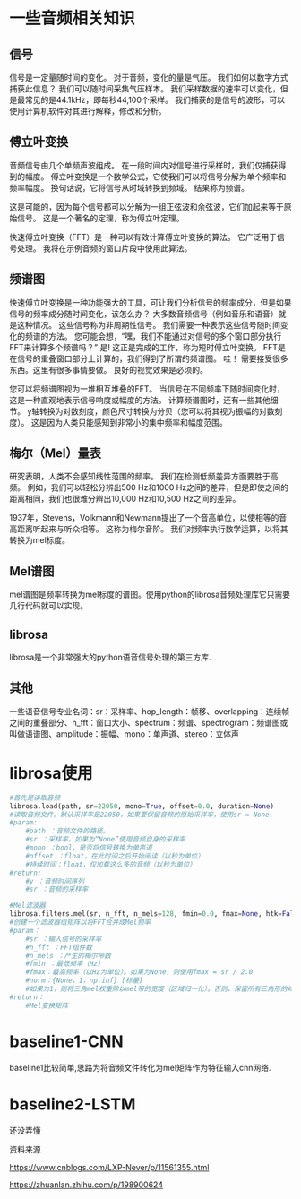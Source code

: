 # 一些音频相关知识

## 信号

信号是一定量随时间的变化。 对于音频，变化的量是气压。 我们如何以数字方式捕获此信息？ 我们可以随时间采集气压样本。 我们采样数据的速率可以变化，但是最常见的是44.1kHz，即每秒44,100个采样。 我们捕获的是信号的波形，可以使用计算机软件对其进行解释，修改和分析。

## 傅立叶变换

音频信号由几个单频声波组成。 在一段时间内对信号进行采样时，我们仅捕获得到的幅度。 傅立叶变换是一个数学公式，它使我们可以将信号分解为单个频率和频率幅度。 换句话说，它将信号从时域转换到频域。 结果称为频谱。

这是可能的，因为每个信号都可以分解为一组正弦波和余弦波，它们加起来等于原始信号。 这是一个著名的定理，称为傅立叶定理。

快速傅立叶变换（FFT）是一种可以有效计算傅立叶变换的算法。 它广泛用于信号处理。 我将在示例音频的窗口片段中使用此算法。

## 频谱图

快速傅立叶变换是一种功能强大的工具，可让我们分析信号的频率成分，但是如果信号的频率成分随时间变化，该怎么办？ 大多数音频信号（例如音乐和语音）就是这种情况。 这些信号称为非周期性信号。 我们需要一种表示这些信号随时间变化的频谱的方法。 您可能会想，“嘿，我们不能通过对信号的多个窗口部分执行FFT来计算多个频谱吗？” 是! 这正是完成的工作，称为短时傅立叶变换。 FFT是在信号的重叠窗口部分上计算的，我们得到了所谓的频谱图。 哇！ 需要接受很多东西。这里有很多事情要做。 良好的视觉效果是必须的。

您可以将频谱图视为一堆相互堆叠的FFT。 当信号在不同频率下随时间变化时，这是一种直观地表示信号响度或幅度的方法。 计算频谱图时，还有一些其他细节。 y轴转换为对数刻度，颜色尺寸转换为分贝（您可以将其视为振幅的对数刻度）。 这是因为人类只能感知到非常小的集中频率和幅度范围。

## 梅尔（Mel）量表

研究表明，人类不会感知线性范围的频率。 我们在检测低频差异方面要胜于高频。 例如，我们可以轻松分辨出500 Hz和1000 Hz之间的差异，但是即使之间的距离相同，我们也很难分辨出10,000 Hz和10,500 Hz之间的差异。

1937年，Stevens，Volkmann和Newmann提出了一个音高单位，以使相等的音高距离听起来与听众相等。 这称为梅尔音阶。 我们对频率执行数学运算，以将其转换为mel标度。

## Mel谱图

mel谱图是频率转换为mel标度的谱图。使用python的librosa音频处理库它只需要几行代码就可以实现。

## librosa

librosa是一个非常强大的python语音信号处理的第三方库.

## 其他

一些语音信号专业名词：sr：采样率、hop_length：帧移、overlapping：连续帧之间的重叠部分、n_fft：窗口大小、spectrum：频谱、spectrogram：频谱图或叫做语谱图、amplitude：振幅、mono：单声道、stereo：立体声

# librosa使用

```python
#首先是读取音频
librosa.load(path, sr=22050, mono=True, offset=0.0, duration=None)
#读取音频文件。默认采样率是22050，如果要保留音频的原始采样率，使用sr = None.
#param:
	#path ：音频文件的路径。
	#sr ：采样率，如果为“None”使用音频自身的采样率
	#mono ：bool，是否将信号转换为单声道
	#offset ：float，在此时间之后开始阅读（以秒为单位）
	#持续时间：float，仅加载这么多的音频（以秒为单位）
#return:
	#y ：音频时间序列
	#sr ：音频的采样率
```

```python
#Mel滤波器
librosa.filters.mel(sr, n_fft, n_mels=128, fmin=0.0, fmax=None, htk=False, norm=1)
#创建一个滤波器组矩阵以将FFT合并成Mel频率
#param：
	#sr ：输入信号的采样率
	#n_fft ：FFT组件数
	#n_mels ：产生的梅尔带数
	#fmin ：最低频率（Hz）
	#fmax：最高频率（以Hz为单位）。如果为None，则使用fmax = sr / 2.0
	#norm：{None，1，np.inf} [标量]
	#如果为1，则将三角mel权重除以mel带的宽度（区域归一化）。否则，保留所有三角形的峰值为1.0
#return：
	#Mel变换矩阵
```

# baseline1-CNN

baseline1比较简单,思路为将音频文件转化为mel矩阵作为特征输入cnn网络.

# baseline2-LSTM

还没弄懂



资料来源

https://www.cnblogs.com/LXP-Never/p/11561355.html

https://zhuanlan.zhihu.com/p/198900624

